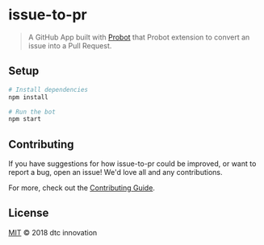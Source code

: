 # issue-to-pr

> A GitHub App built with [Probot](https://probot.github.io) that Probot extension to convert an issue into a Pull Request.

## Setup

```sh
# Install dependencies
npm install

# Run the bot
npm start
```

## Contributing

If you have suggestions for how issue-to-pr could be improved, or want to report a bug, open an issue! We'd love all and any contributions.

For more, check out the [Contributing Guide](CONTRIBUTING.md).

## License

[MIT](LICENSE) © 2018 dtc innovation
